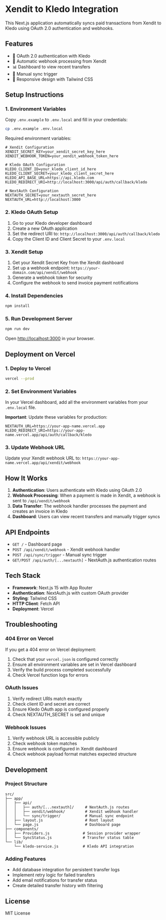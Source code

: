 # Xendit to Kledo Integration

This Next.js application automatically syncs paid transactions from Xendit to Kledo using OAuth 2.0 authentication and webhooks.

## Features

- 🔐 OAuth 2.0 authentication with Kledo
- 🚀 Automatic webhook processing from Xendit
- 📊 Dashboard to view recent transfers
- 🔄 Manual sync trigger
- 📱 Responsive design with Tailwind CSS

## Setup Instructions

### 1. Environment Variables

Copy `.env.example` to `.env.local` and fill in your credentials:

```bash
cp .env.example .env.local
```

Required environment variables:

```env
# Xendit Configuration
XENDIT_SECRET_KEY=your_xendit_secret_key_here
XENDIT_WEBHOOK_TOKEN=your_xendit_webhook_token_here

# Kledo OAuth Configuration
KLEDO_CLIENT_ID=your_kledo_client_id_here
KLEDO_CLIENT_SECRET=your_kledo_client_secret_here
KLEDO_API_BASE_URL=https://api.kledo.com
KLEDO_REDIRECT_URI=http://localhost:3000/api/auth/callback/kledo

# NextAuth Configuration
NEXTAUTH_SECRET=your_nextauth_secret_here
NEXTAUTH_URL=http://localhost:3000
```

### 2. Kledo OAuth Setup

1. Go to your Kledo developer dashboard
2. Create a new OAuth application
3. Set the redirect URI to: `http://localhost:3000/api/auth/callback/kledo`
4. Copy the Client ID and Client Secret to your `.env.local`

### 3. Xendit Setup

1. Get your Xendit Secret Key from the Xendit dashboard
2. Set up a webhook endpoint: `https://your-domain.com/api/xendit/webhook`
3. Generate a webhook token for security
4. Configure the webhook to send invoice payment notifications

### 4. Install Dependencies

```bash
npm install
```

### 5. Run Development Server

```bash
npm run dev
```

Open [http://localhost:3000](http://localhost:3000) in your browser.

## Deployment on Vercel

### 1. Deploy to Vercel

```bash
vercel --prod
```

### 2. Set Environment Variables

In your Vercel dashboard, add all the environment variables from your `.env.local` file.

**Important**: Update these variables for production:

```env
NEXTAUTH_URL=https://your-app-name.vercel.app
KLEDO_REDIRECT_URI=https://your-app-name.vercel.app/api/auth/callback/kledo
```

### 3. Update Webhook URL

Update your Xendit webhook URL to: `https://your-app-name.vercel.app/api/xendit/webhook`

## How It Works

1. **Authentication**: Users authenticate with Kledo using OAuth 2.0
2. **Webhook Processing**: When a payment is made in Xendit, a webhook is sent to `/api/xendit/webhook`
3. **Data Transfer**: The webhook handler processes the payment and creates an invoice in Kledo
4. **Dashboard**: Users can view recent transfers and manually trigger syncs

## API Endpoints

- `GET /` - Dashboard page
- `POST /api/xendit/webhook` - Xendit webhook handler
- `POST /api/sync/trigger` - Manual sync trigger
- `GET/POST /api/auth/[...nextauth]` - NextAuth.js authentication routes

## Tech Stack

- **Framework**: Next.js 15 with App Router
- **Authentication**: NextAuth.js with custom OAuth provider
- **Styling**: Tailwind CSS
- **HTTP Client**: Fetch API
- **Deployment**: Vercel

## Troubleshooting

### 404 Error on Vercel

If you get a 404 error on Vercel deployment:

1. Check that your `vercel.json` is configured correctly
2. Ensure all environment variables are set in Vercel dashboard
3. Verify the build process completed successfully
4. Check Vercel function logs for errors

### OAuth Issues

1. Verify redirect URIs match exactly
2. Check client ID and secret are correct
3. Ensure Kledo OAuth app is configured properly
4. Check NEXTAUTH_SECRET is set and unique

### Webhook Issues

1. Verify webhook URL is accessible publicly
2. Check webhook token matches
3. Ensure webhook is configured in Xendit dashboard
4. Check webhook payload format matches expected structure

## Development

### Project Structure

```
src/
├── app/
│   ├── api/
│   │   ├── auth/[...nextauth]/     # NextAuth.js routes
│   │   ├── xendit/webhook/         # Xendit webhook handler
│   │   └── sync/trigger/           # Manual sync endpoint
│   ├── layout.js                   # Root layout
│   └── page.js                     # Dashboard page
├── components/
│   ├── Providers.js               # Session provider wrapper
│   └── SyncStatus.js              # Transfer status table
└── lib/
    └── kledo-service.js           # Kledo API integration
```

### Adding Features

- Add database integration for persistent transfer logs
- Implement retry logic for failed transfers
- Add email notifications for transfer status
- Create detailed transfer history with filtering

## License

MIT License
